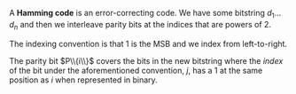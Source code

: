 A **Hamming code** is an error-correcting code. We have some bitstring $d_1\dots d_n$ and then we interleave parity bits at the indices that are powers of 2. 

The indexing convention is that 1 is the MSB and we index from left-to-right.


The parity bit $P\\{i\\}$ covers the bits in the new bitstring where the _index_ of the bit under the aforementioned convention, $j$, has a 1 at the same position as $i$ when represented in binary.